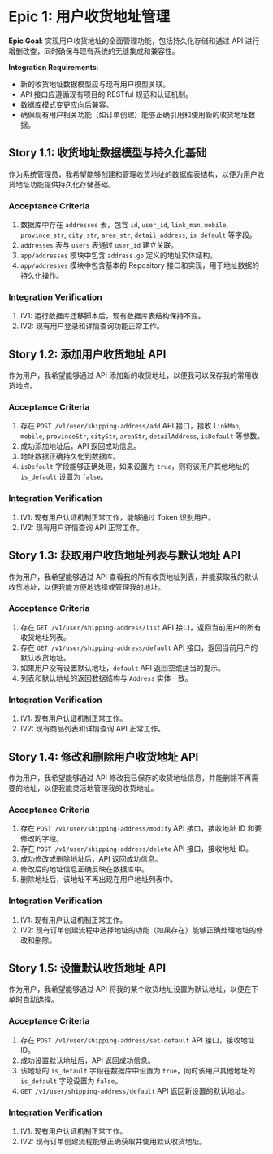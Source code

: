 # Epic 1: 用户收货地址管理

**Epic Goal**: 实现用户收货地址的全面管理功能，包括持久化存储和通过 API 进行增删改查，同时确保与现有系统的无缝集成和兼容性。

**Integration Requirements**:
*   新的收货地址数据模型应与现有用户模型关联。
*   API 接口应遵循现有项目的 RESTful 规范和认证机制。
*   数据库模式变更应向后兼容。
*   确保现有用户相关功能（如订单创建）能够正确引用和使用新的收货地址数据。

## Story 1.1: 收货地址数据模型与持久化基础

作为系统管理员，我希望能够创建和管理收货地址的数据库表结构，以便为用户收货地址功能提供持久化存储基础。

### Acceptance Criteria

1.  数据库中存在 `addresses` 表，包含 `id`, `user_id`, `link_man`, `mobile`, `province_str`, `city_str`, `area_str`, `detail_address`, `is_default` 等字段。
2.  `addresses` 表与 `users` 表通过 `user_id` 建立关联。
3.  `app/addresses` 模块中包含 `address.go` 定义的地址实体结构。
4.  `app/addresses` 模块中包含基本的 Repository 接口和实现，用于地址数据的持久化操作。

### Integration Verification

1.  IV1: 运行数据库迁移脚本后，现有数据库表结构保持不变。
2.  IV2: 现有用户登录和详情查询功能正常工作。

## Story 1.2: 添加用户收货地址 API

作为用户，我希望能够通过 API 添加新的收货地址，以便我可以保存我的常用收货地点。

### Acceptance Criteria

1.  存在 `POST /v1/user/shipping-address/add` API 接口，接收 `linkMan`, `mobile`, `provinceStr`, `cityStr`, `areaStr`, `detailAddress`, `isDefault` 等参数。
2.  成功添加地址后，API 返回成功信息。
3.  地址数据正确持久化到数据库。
4.  `isDefault` 字段能够正确处理，如果设置为 `true`，则将该用户其他地址的 `is_default` 设置为 `false`。

### Integration Verification

1.  IV1: 现有用户认证机制正常工作，能够通过 Token 识别用户。
2.  IV2: 现有用户详情查询 API 正常工作。

## Story 1.3: 获取用户收货地址列表与默认地址 API

作为用户，我希望能够通过 API 查看我的所有收货地址列表，并能获取我的默认收货地址，以便我能方便地选择或管理我的地址。

### Acceptance Criteria

1.  存在 `GET /v1/user/shipping-address/list` API 接口，返回当前用户的所有收货地址列表。
2.  存在 `GET /v1/user/shipping-address/default` API 接口，返回当前用户的默认收货地址。
3.  如果用户没有设置默认地址，`default` API 返回空或适当的提示。
4.  列表和默认地址的返回数据结构与 `Address` 实体一致。

### Integration Verification

1.  IV1: 现有用户认证机制正常工作。
2.  IV2: 现有商品列表和详情查询 API 正常工作。

## Story 1.4: 修改和删除用户收货地址 API

作为用户，我希望能够通过 API 修改我已保存的收货地址信息，并能删除不再需要的地址，以便我能灵活地管理我的收货地址。

### Acceptance Criteria

1.  存在 `POST /v1/user/shipping-address/modify` API 接口，接收地址 ID 和要修改的字段。
2.  存在 `POST /v1/user/shipping-address/delete` API 接口，接收地址 ID。
3.  成功修改或删除地址后，API 返回成功信息。
4.  修改后的地址信息正确反映在数据库中。
5.  删除地址后，该地址不再出现在用户地址列表中。

### Integration Verification

1.  IV1: 现有用户认证机制正常工作。
2.  IV2: 现有订单创建流程中选择地址的功能（如果存在）能够正确处理地址的修改和删除。

## Story 1.5: 设置默认收货地址 API

作为用户，我希望能够通过 API 将我的某个收货地址设置为默认地址，以便在下单时自动选择。

### Acceptance Criteria

1.  存在 `POST /v1/user/shipping-address/set-default` API 接口，接收地址 ID。
2.  成功设置默认地址后，API 返回成功信息。
3.  该地址的 `is_default` 字段在数据库中设置为 `true`，同时该用户其他地址的 `is_default` 字段设置为 `false`。
4.  `GET /v1/user/shipping-address/default` API 返回新设置的默认地址。

### Integration Verification

1.  IV1: 现有用户认证机制正常工作。
2.  IV2: 现有订单创建流程能够正确获取并使用默认收货地址。
